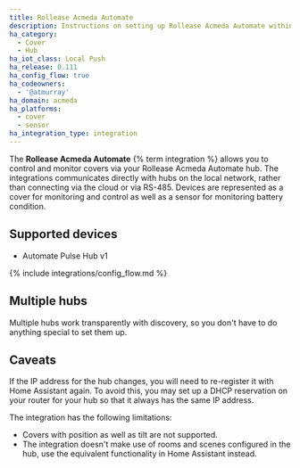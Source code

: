 ```yaml
---
title: Rollease Acmeda Automate
description: Instructions on setting up Rollease Acmeda Automate within Home Assistant.
ha_category:
  - Cover
  - Hub
ha_iot_class: Local Push
ha_release: 0.111
ha_config_flow: true
ha_codeowners:
  - '@atmurray'
ha_domain: acmeda
ha_platforms:
  - cover
  - sensor
ha_integration_type: integration
---
```


The **Rollease Acmeda Automate** {% term integration %} allows you to control and monitor covers via your Rollease Acmeda Automate hub. The integrations communicates directly with hubs on the local network, rather than connecting via the cloud or via RS-485. Devices are represented as a cover for monitoring and control as well as a sensor for monitoring battery condition.

## Supported devices

- Automate Pulse Hub v1

{% include integrations/config_flow.md %}

## Multiple hubs

Multiple hubs work transparently with discovery, so you don't have to do anything special to set them up.

## Caveats

If the IP address for the hub changes, you will need to re-register it with Home Assistant again. To avoid this, you may set up a DHCP reservation on your router for your hub so that it always has the same IP address.

The integration has the following limitations:

- Covers with position as well as tilt are not supported.
- The integration doesn't make use of rooms and scenes configured in the hub, use the equivalent functionality in Home Assistant instead.
